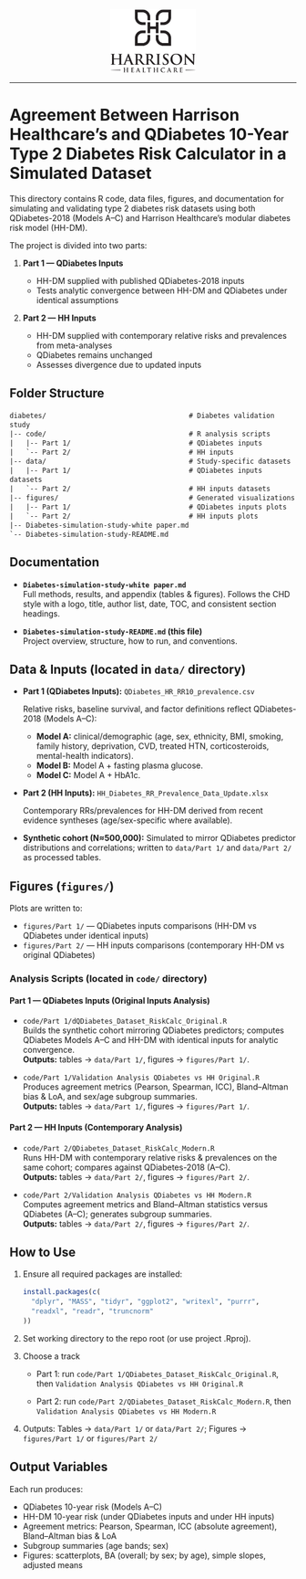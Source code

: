 <div align="center">
  <img src="../../../assets/harrison-logo.jpg" alt="Harrison Healthcare Logo" width="150">
</div>

---

# Agreement Between Harrison Healthcare’s and QDiabetes 10-Year Type 2 Diabetes Risk Calculator in a Simulated Dataset

This directory contains R code, data files, figures, and documentation for simulating and validating type 2 diabetes risk datasets using both QDiabetes-2018 (Models A–C) and Harrison Healthcare’s modular diabetes risk model (HH-DM).  

The project is divided into two parts:

1. **Part 1 — QDiabetes Inputs**
   - HH-DM supplied with published QDiabetes-2018 inputs
   - Tests analytic convergence between HH-DM and QDiabetes under identical assumptions

2. **Part 2 — HH Inputs**
   - HH-DM supplied with contemporary relative risks and prevalences from meta-analyses
   - QDiabetes remains unchanged
   - Assesses divergence due to updated inputs



## Folder Structure
```text
diabetes/                                   # Diabetes validation study
|-- code/                                   # R analysis scripts
|   |-- Part 1/                             # QDiabetes inputs
|   `-- Part 2/                             # HH inputs
|-- data/                                   # Study-specific datasets
|   |-- Part 1/                             # QDiabetes inputs datasets
|   `-- Part 2/                             # HH inputs datasets
|-- figures/                                # Generated visualizations
|   |-- Part 1/                             # QDiabetes inputs plots
|   `-- Part 2/                             # HH inputs plots
|-- Diabetes-simulation-study-white paper.md
`-- Diabetes-simulation-study-README.md
```

## Documentation

- **`Diabetes-simulation-study-white paper.md`**  
  Full methods, results, and appendix (tables & figures). Follows the CHD style with a logo, title, author list, date, TOC, and consistent section headings.

- **`Diabetes-simulation-study-README.md` (this file)**  
  Project overview, structure, how to run, and conventions.


## Data & Inputs (located in `data/` directory)

- **Part 1 (QDiabetes Inputs):**
`QDiabetes_HR_RR10_prevalence.csv`

  Relative risks, baseline survival, and factor definitions reflect QDiabetes-2018 (Models A–C):
  - **Model A:** clinical/demographic (age, sex, ethnicity, BMI, smoking, family history, deprivation, CVD, treated HTN, corticosteroids, mental-health indicators).
  - **Model B:** Model A + fasting plasma glucose.
  - **Model C:** Model A + HbA1c.

- **Part 2 (HH Inputs):**
  `HH_Diabetes_RR_Prevalence_Data_Update.xlsx`

  Contemporary RRs/prevalences for HH-DM derived from recent evidence syntheses (age/sex-specific where available).

- **Synthetic cohort (N≈500,000):**
  Simulated to mirror QDiabetes predictor distributions and correlations; written to `data/Part 1/` and `data/Part 2/` as processed tables.


## Figures (`figures/`)

Plots are written to:

- `figures/Part 1/` — QDiabetes inputs comparisons (HH-DM vs QDiabetes under identical inputs)  
- `figures/Part 2/` — HH inputs comparisons (contemporary HH-DM vs original QDiabetes)


### Analysis Scripts (located in `code/` directory)

#### Part 1 — QDiabetes Inputs (Original Inputs Analysis)
- `code/Part 1/dQDiabetes_Dataset_RiskCalc_Original.R`  
  Builds the synthetic cohort mirroring QDiabetes predictors; computes QDiabetes Models A–C and HH-DM with identical inputs for analytic convergence.  
  **Outputs:** tables → `data/Part 1/`, figures → `figures/Part 1/`.

- `code/Part 1/Validation Analysis QDiabetes vs HH Original.R`  
  Produces agreement metrics (Pearson, Spearman, ICC), Bland–Altman bias & LoA, and sex/age subgroup summaries.  
  **Outputs:** tables → `data/Part 1/`, figures → `figures/Part 1/`.

#### Part 2 — HH Inputs (Contemporary Analysis)
- `code/Part 2/QDiabetes_Dataset_RiskCalc_Modern.R`  
  Runs HH-DM with contemporary relative risks & prevalences on the same cohort; compares against QDiabetes-2018 (A–C).  
  **Outputs:** tables → `data/Part 2/`, figures → `figures/Part 2/`.

- `code/Part 2/Validation Analysis QDiabetes vs HH Modern.R`  
  Computes agreement metrics and Bland–Altman statistics versus QDiabetes (A–C); generates subgroup summaries.  
  **Outputs:** tables → `data/Part 2/`, figures → `figures/Part 2/`.
  

## How to Use

1. Ensure all required packages are installed:
   ```R
   install.packages(c(
     "dplyr", "MASS", "tidyr", "ggplot2", "writexl", "purrr",
     "readxl", "readr", "truncnorm"
   ))
   ```
2. Set working directory to the repo root (or use project .Rproj).

3. Choose a track

   - Part 1: run `code/Part 1/QDiabetes_Dataset_RiskCalc_Original.R`, then `Validation Analysis QDiabetes vs HH Original.R`

   - Part 2: run `code/Part 2/QDiabetes_Dataset_RiskCalc_Modern.R`, then `Validation Analysis QDiabetes vs HH Modern.R`

4. Outputs: Tables → `data/Part 1/` or `data/Part 2/`; Figures → `figures/Part 1/` or `figures/Part 2/`


## Output Variables

Each run produces:
- QDiabetes 10-year risk (Models A–C)
- HH-DM 10-year risk (under QDiabetes inputs and under HH inputs)
- Agreement metrics: Pearson, Spearman, ICC (absolute agreement), Bland–Altman bias & LoA
- Subgroup summaries (age bands; sex)
- Figures: scatterplots, BA (overall; by sex; by age), simple slopes, adjusted means

